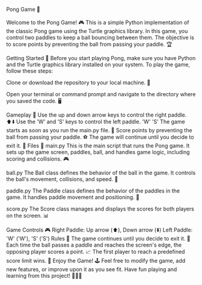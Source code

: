 Pong Game 🏓
<br/>
<br/>
Welcome to the Pong Game! 🎮 This is a simple Python implementation of the classic Pong game using the Turtle graphics library. In this game, you control two paddles to keep a ball bouncing between them. The objective is to score points by preventing the ball from passing your paddle. 🏆

Getting Started 🚀
Before you start playing Pong, make sure you have Python and the Turtle graphics library installed on your system. To play the game, follow these steps:

Clone or download the repository to your local machine. 📂

Open your terminal or command prompt and navigate to the directory where you saved the code. 🖥️

Gameplay 🎯
Use the up and down arrow keys to control the right paddle. ⬆️⬇️
Use the 'W' and 'S' keys to control the left paddle. 'W' 'S'
The game starts as soon as you run the main.py file. 🚦
Score points by preventing the ball from passing your paddle. ⚽
The game will continue until you decide to exit it. 🚪
Files 📁
main.py
This is the main script that runs the Pong game. It sets up the game screen, paddles, ball, and handles game logic, including scoring and collisions. 🎮

ball.py
The Ball class defines the behavior of the ball in the game. It controls the ball's movement, collisions, and speed. 🏐

paddle.py
The Paddle class defines the behavior of the paddles in the game. It handles paddle movement and positioning. 🏓

score.py
The Score class manages and displays the scores for both players on the screen. 📊

Game Controls 🎮
Right Paddle: Up arrow (⬆️), Down arrow (⬇️)
Left Paddle: 'W' ('W'), 'S' ('S')
Rules 📜
The game continues until you decide to exit it. 🚪
Each time the ball passes a paddle and reaches the screen's edge, the opposing player scores a point. 📈
The first player to reach a predefined score limit wins. 🥇
Enjoy the Game! 🕹️
Feel free to modify the game, add new features, or improve upon it as you see fit. Have fun playing and learning from this project! 🤩👾🚀
